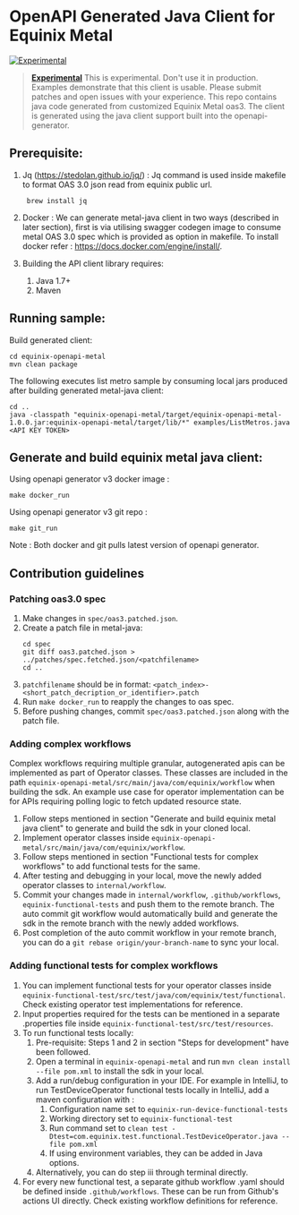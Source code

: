 # OpenAPI Generated Java Client for Equinix Metal

[![Experimental](https://img.shields.io/badge/Stability-Experimental-red.svg)](https://github.com/equinix-labs/equinix-labs/blob/main/uniform-standards.md)

> **[Experimental](https://github.com/equinix-labs/equinix-labs/blob/main/experimental-statement.md)**
> This is experimental. Don't use it in production. Examples demonstrate that this client is usable. Please submit patches and open issues with your experience. This repo contains java code generated from customized Equinix Metal oas3. The client is generated using the java client support built into the openapi-generator.

## Prerequisite:

1. Jq (https://stedolan.github.io/jq/) : Jq command is used inside makefile to format OAS 3.0 json read from equinix public url.
   ```
    brew install jq
   ```

2. Docker : We can generate metal-java client in two ways (described in later section), first is via utilising swagger codegen image to consume metal OAS 3.0 spec which is provided as option in makefile. To install docker refer : https://docs.docker.com/engine/install/.

3. Building the API client library requires:
   1. Java 1.7+
   2. Maven

  
## Running sample:

Build generated client:
```
cd equinix-openapi-metal
mvn clean package
```

The following executes list metro sample by consuming local jars produced after building generated metal-java client:
```
cd ..
java -classpath "equinix-openapi-metal/target/equinix-openapi-metal-1.0.0.jar:equinix-openapi-metal/target/lib/*" examples/ListMetros.java <API KEY TOKEN>
```

## Generate and build equinix metal java client:

Using openapi generator v3 docker image :
```
make docker_run
```

Using openapi generator v3 git repo :
```
make git_run
```

Note : Both docker and git pulls latest version of openapi generator.

## Contribution guidelines
### Patching oas3.0 spec
1. Make changes in ``spec/oas3.patched.json``.
2. Create a patch file in metal-java:
   ```
   cd spec
   git diff oas3.patched.json > ../patches/spec.fetched.json/<patchfilename>
   cd ..
   ```
3. ``patchfilename`` should be in format: ``<patch_index>-<short_patch_decription_or_identifier>.patch``
4. Run ``make docker_run`` to reapply the changes to oas spec.
5. Before pushing changes, commit ``spec/oas3.patched.json`` along with the patch file.

### Adding complex workflows
Complex workflows requiring multiple granular, autogenerated apis can be implemented as part of Operator classes. These classes are included in the path ``equinix-openapi-metal/src/main/java/com/equinix/workflow`` when building the sdk. An example use case for operator implementation can be for APIs requiring polling logic to fetch updated resource state.
1. Follow steps mentioned in section "Generate and build equinix metal java client" to generate and build the sdk in your cloned local.
2. Implement operator classes inside ```equinix-openapi-metal/src/main/java/com/equinix/workflow```.
3. Follow steps mentioned in section "Functional tests for complex workflows" to add functional tests for the same.
4. After testing and debugging in your local, move the newly added operator classes to ``internal/workflow``.
5. Commit your changes made in ```internal/workflow```, ```.github/workflows```, ```equinix-functional-tests``` and push them to the remote branch. The auto commit git workflow would automatically build and generate the sdk in the remote branch with the newly added workflows.
6. Post completion of the auto commit workflow in your remote branch, you can do a ```git rebase origin/your-branch-name``` to sync your local.

### Adding functional tests for complex workflows
1. You can implement functional tests for your operator classes inside ```equinix-functional-test/src/test/java/com/equinix/test/functional```. Check existing operator test implementations for reference.
2. Input properties required for the tests can be mentioned in a separate .properties file inside ```equinix-functional-test/src/test/resources```.
3. To run functional tests locally:
   1. Pre-requisite: Steps 1 and 2 in section "Steps for development" have been followed.
   2. Open a terminal in ```equinix-openapi-metal``` and run ```mvn clean install --file pom.xml``` to install the sdk in your local. 
   3. Add a run/debug configuration in your IDE. For example in IntelliJ, to run TestDeviceOperator functional tests locally in IntelliJ, add a maven configuration with :
      1. Configuration name set to ```equinix-run-device-functional-tests```
      2. Working directory set to ```equinix-functional-test```
      3. Run command set to ```clean test -Dtest=com.equinix.test.functional.TestDeviceOperator.java --file pom.xml```
      4. If using environment variables, they can be added in Java options. 
   4. Alternatively, you can do step iii through terminal directly. 
4. For every new functional test, a separate github workflow .yaml should be defined inside ```.github/workflows```. These can be run from Github's actions UI directly. Check existing workflow definitions for reference.